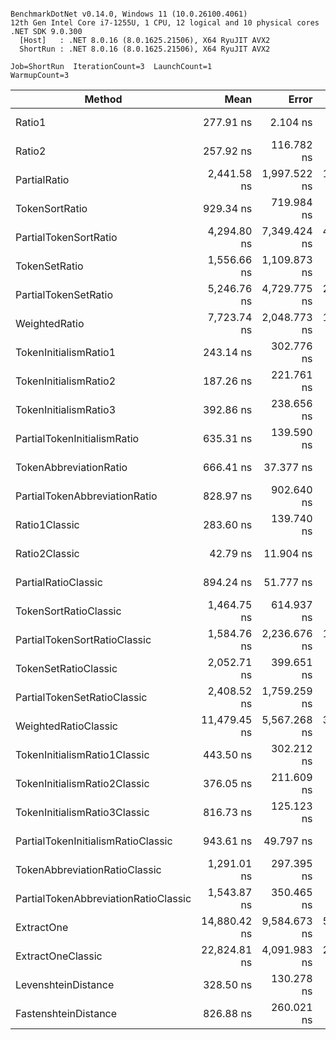 ```

BenchmarkDotNet v0.14.0, Windows 11 (10.0.26100.4061)
12th Gen Intel Core i7-1255U, 1 CPU, 12 logical and 10 physical cores
.NET SDK 9.0.300
  [Host]   : .NET 8.0.16 (8.0.1625.21506), X64 RyuJIT AVX2
  ShortRun : .NET 8.0.16 (8.0.1625.21506), X64 RyuJIT AVX2

Job=ShortRun  IterationCount=3  LaunchCount=1  
WarmupCount=3  

```
| Method                               | Mean         | Error        | StdDev     | Gen0   | Gen1   | Allocated |
|------------------------------------- |-------------:|-------------:|-----------:|-------:|-------:|----------:|
| Ratio1                               |    277.91 ns |     2.104 ns |   0.115 ns | 0.1578 |      - |     992 B |
| Ratio2                               |    257.92 ns |   116.782 ns |   6.401 ns | 0.1578 |      - |     992 B |
| PartialRatio                         |  2,441.58 ns | 1,997.522 ns | 109.491 ns | 1.9073 | 0.0038 |   11968 B |
| TokenSortRatio                       |    929.34 ns |   719.984 ns |  39.465 ns | 0.2480 |      - |    1560 B |
| PartialTokenSortRatio                |  4,294.80 ns | 7,349.424 ns | 402.847 ns | 3.0975 | 0.0153 |   19456 B |
| TokenSetRatio                        |  1,556.66 ns | 1,109.873 ns |  60.836 ns | 0.8240 | 0.0019 |    5176 B |
| PartialTokenSetRatio                 |  5,246.76 ns | 4,729.775 ns | 259.255 ns | 3.8147 | 0.0153 |   23968 B |
| WeightedRatio                        |  7,723.74 ns | 2,048.773 ns | 112.300 ns | 2.3956 |      - |   15080 B |
| TokenInitialismRatio1                |    243.14 ns |   302.776 ns |  16.596 ns | 0.1364 |      - |     856 B |
| TokenInitialismRatio2                |    187.26 ns |   221.761 ns |  12.155 ns | 0.0892 |      - |     560 B |
| TokenInitialismRatio3                |    392.86 ns |   238.656 ns |  13.082 ns | 0.1845 |      - |    1160 B |
| PartialTokenInitialismRatio          |    635.31 ns |   139.590 ns |   7.651 ns | 0.3805 |      - |    2392 B |
| TokenAbbreviationRatio               |    666.41 ns |    37.377 ns |   2.049 ns | 0.3242 |      - |    2040 B |
| PartialTokenAbbreviationRatio        |    828.97 ns |   902.640 ns |  49.477 ns | 0.3939 | 0.0010 |    2472 B |
| Ratio1Classic                        |    283.60 ns |   139.740 ns |   7.660 ns | 0.0505 |      - |     320 B |
| Ratio2Classic                        |     42.79 ns |    11.904 ns |   0.652 ns | 0.0318 |      - |     200 B |
| PartialRatioClassic                  |    894.24 ns |    51.777 ns |   2.838 ns | 0.5360 | 0.0019 |    3368 B |
| TokenSortRatioClassic                |  1,464.75 ns |   614.937 ns |  33.707 ns | 0.3529 |      - |    2216 B |
| PartialTokenSortRatioClassic         |  1,584.76 ns | 2,236.676 ns | 122.600 ns | 0.4025 |      - |    2536 B |
| TokenSetRatioClassic                 |  2,052.71 ns |   399.651 ns |  21.906 ns | 0.6905 |      - |    4352 B |
| PartialTokenSetRatioClassic          |  2,408.52 ns | 1,759.259 ns |  96.431 ns | 0.9308 |      - |    5840 B |
| WeightedRatioClassic                 | 11,479.45 ns | 5,567.268 ns | 305.161 ns | 2.1362 |      - |   13482 B |
| TokenInitialismRatio1Classic         |    443.50 ns |   302.212 ns |  16.565 ns | 0.1440 |      - |     904 B |
| TokenInitialismRatio2Classic         |    376.05 ns |   211.609 ns |  11.599 ns | 0.1173 |      - |     736 B |
| TokenInitialismRatio3Classic         |    816.73 ns |   125.123 ns |   6.858 ns | 0.2470 |      - |    1552 B |
| PartialTokenInitialismRatioClassic   |    943.61 ns |    49.797 ns |   2.730 ns | 0.3414 |      - |    2144 B |
| TokenAbbreviationRatioClassic        |  1,291.01 ns |   297.395 ns |  16.301 ns | 0.4749 |      - |    2984 B |
| PartialTokenAbbreviationRatioClassic |  1,543.87 ns |   350.465 ns |  19.210 ns | 0.6199 |      - |    3896 B |
| ExtractOne                           | 14,880.42 ns | 9,584.673 ns | 525.368 ns | 5.7373 |      - |   35992 B |
| ExtractOneClassic                    | 22,824.81 ns | 4,091.983 ns | 224.295 ns | 4.6082 |      - |   29011 B |
| LevenshteinDistance                  |    328.50 ns |   130.278 ns |   7.141 ns |      - |      - |         - |
| FastenshteinDistance                 |    826.88 ns |   260.021 ns |  14.253 ns | 0.0229 |      - |     144 B |
